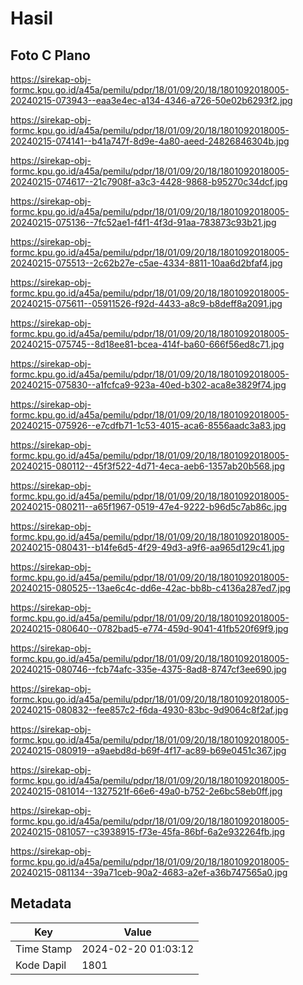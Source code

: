 # Hasil

## Foto C Plano

https://sirekap-obj-formc.kpu.go.id/a45a/pemilu/pdpr/18/01/09/20/18/1801092018005-20240215-073943--eaa3e4ec-a134-4346-a726-50e02b6293f2.jpg

https://sirekap-obj-formc.kpu.go.id/a45a/pemilu/pdpr/18/01/09/20/18/1801092018005-20240215-074141--b41a747f-8d9e-4a80-aeed-24826846304b.jpg

https://sirekap-obj-formc.kpu.go.id/a45a/pemilu/pdpr/18/01/09/20/18/1801092018005-20240215-074617--21c7908f-a3c3-4428-9868-b95270c34dcf.jpg

https://sirekap-obj-formc.kpu.go.id/a45a/pemilu/pdpr/18/01/09/20/18/1801092018005-20240215-075136--7fc52ae1-f4f1-4f3d-91aa-783873c93b21.jpg

https://sirekap-obj-formc.kpu.go.id/a45a/pemilu/pdpr/18/01/09/20/18/1801092018005-20240215-075513--2c62b27e-c5ae-4334-8811-10aa6d2bfaf4.jpg

https://sirekap-obj-formc.kpu.go.id/a45a/pemilu/pdpr/18/01/09/20/18/1801092018005-20240215-075611--05911526-f92d-4433-a8c9-b8deff8a2091.jpg

https://sirekap-obj-formc.kpu.go.id/a45a/pemilu/pdpr/18/01/09/20/18/1801092018005-20240215-075745--8d18ee81-bcea-414f-ba60-666f56ed8c71.jpg

https://sirekap-obj-formc.kpu.go.id/a45a/pemilu/pdpr/18/01/09/20/18/1801092018005-20240215-075830--a1fcfca9-923a-40ed-b302-aca8e3829f74.jpg

https://sirekap-obj-formc.kpu.go.id/a45a/pemilu/pdpr/18/01/09/20/18/1801092018005-20240215-075926--e7cdfb71-1c53-4015-aca6-8556aadc3a83.jpg

https://sirekap-obj-formc.kpu.go.id/a45a/pemilu/pdpr/18/01/09/20/18/1801092018005-20240215-080112--45f3f522-4d71-4eca-aeb6-1357ab20b568.jpg

https://sirekap-obj-formc.kpu.go.id/a45a/pemilu/pdpr/18/01/09/20/18/1801092018005-20240215-080211--a65f1967-0519-47e4-9222-b96d5c7ab86c.jpg

https://sirekap-obj-formc.kpu.go.id/a45a/pemilu/pdpr/18/01/09/20/18/1801092018005-20240215-080431--b14fe6d5-4f29-49d3-a9f6-aa965d129c41.jpg

https://sirekap-obj-formc.kpu.go.id/a45a/pemilu/pdpr/18/01/09/20/18/1801092018005-20240215-080525--13ae6c4c-dd6e-42ac-bb8b-c4136a287ed7.jpg

https://sirekap-obj-formc.kpu.go.id/a45a/pemilu/pdpr/18/01/09/20/18/1801092018005-20240215-080640--0782bad5-e774-459d-9041-41fb520f69f9.jpg

https://sirekap-obj-formc.kpu.go.id/a45a/pemilu/pdpr/18/01/09/20/18/1801092018005-20240215-080746--fcb74afc-335e-4375-8ad8-8747cf3ee690.jpg

https://sirekap-obj-formc.kpu.go.id/a45a/pemilu/pdpr/18/01/09/20/18/1801092018005-20240215-080832--fee857c2-f6da-4930-83bc-9d9064c8f2af.jpg

https://sirekap-obj-formc.kpu.go.id/a45a/pemilu/pdpr/18/01/09/20/18/1801092018005-20240215-080919--a9aebd8d-b69f-4f17-ac89-b69e0451c367.jpg

https://sirekap-obj-formc.kpu.go.id/a45a/pemilu/pdpr/18/01/09/20/18/1801092018005-20240215-081014--1327521f-66e6-49a0-b752-2e6bc58eb0ff.jpg

https://sirekap-obj-formc.kpu.go.id/a45a/pemilu/pdpr/18/01/09/20/18/1801092018005-20240215-081057--c3938915-f73e-45fa-86bf-6a2e932264fb.jpg

https://sirekap-obj-formc.kpu.go.id/a45a/pemilu/pdpr/18/01/09/20/18/1801092018005-20240215-081134--39a71ceb-90a2-4683-a2ef-a36b747565a0.jpg


## Metadata

| Key        | Value               |
| ---------- | ------------------- |
| Time Stamp | 2024-02-20 01:03:12 |
| Kode Dapil | 1801                |



